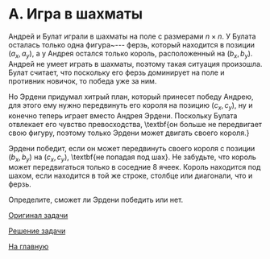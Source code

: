 <h1> A. Игра в шахматы </h1>

Андрей и Булат играли в шахматы на поле с размерами $n \times n$. У Булата осталась только одна фигура~--- ферзь, который находится в позиции $(a_x, a_y)$, а у Андрея остался только король, расположенный на $(b_x, b_y)$. Андрей не умеет играть в шахматы, поэтому такая ситуация произошла. Булат считает, что поскольку его ферзь доминирует на поле и противник новичок, то победа уже за ним.

Но Эрдени придумал хитрый план, который принесет победу Андрею, для этого ему нужно передвинуть его короля на позицию $(c_x, c_y)$, ну и конечно теперь играет вместо Андрея Эрдени. Поскольку Булата отвлекает его чувство превосходства, \textbf{он больше не передвигает свою фигуру, поэтому только Эрдени может двигать своего короля.}

Эрдени победит, если он может передвинуть своего короля с позиции $(b_x, b_y)$ на $(c_x, c_y)$, \textbf{не попадая под шах}. Не забудьте, что король может передвигаться только в соседние $8$ ячеек. Король находится под шахом, если находится в той же строке, столбце или диагонали, что и ферзь.

Определите, сможет ли Эрдени победить или нет.


[Оригинал задачи](https://codeforces.com/contest/1033/problem/A)

[Решение задачи](Solution_A.md)

[На главную](README.md)